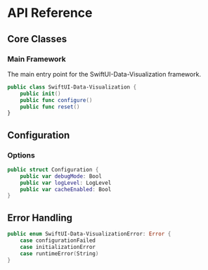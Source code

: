 # API Reference

## Core Classes

### Main Framework

The main entry point for the SwiftUI-Data-Visualization framework.

```swift
public class SwiftUI-Data-Visualization {
    public init()
    public func configure()
    public func reset()
}
```

## Configuration

### Options

```swift
public struct Configuration {
    public var debugMode: Bool
    public var logLevel: LogLevel
    public var cacheEnabled: Bool
}
```

## Error Handling

```swift
public enum SwiftUI-Data-VisualizationError: Error {
    case configurationFailed
    case initializationError
    case runtimeError(String)
}
